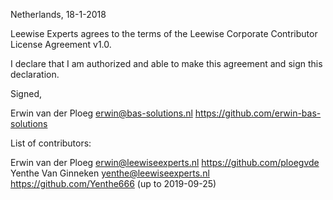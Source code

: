 Netherlands, 18-1-2018

Leewise Experts agrees to the terms of the Leewise Corporate Contributor License
Agreement v1.0.

I declare that I am authorized and able to make this agreement and sign this
declaration.

Signed,

Erwin van der Ploeg erwin@bas-solutions.nl https://github.com/erwin-bas-solutions

List of contributors:

Erwin van der Ploeg erwin@leewiseexperts.nl https://github.com/ploegvde
Yenthe Van Ginneken yenthe@leewiseexperts.nl https://github.com/Yenthe666 (up to 2019-09-25)
